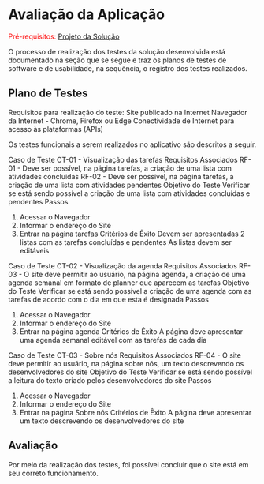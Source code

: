 # Avaliação da Aplicação

<span style="color:red">Pré-requisitos: <a href="6-Implementação.md"> Projeto da Solução</a></span>


O processo de realização dos testes da solução desenvolvida está documentado na seção que se segue e traz os planos de testes de software e de usabilidade, na sequência, o registro dos testes realizados.

## Plano de Testes

Requisitos para realização do teste:
Site publicado na Internet
Navegador da Internet - Chrome, Firefox ou Edge
Conectividade de Internet para acesso às plataformas (APIs)

Os testes funcionais a serem realizados no aplicativo são descritos a seguir.

Caso de Teste
CT-01 - Visualização das tarefas
Requisitos Associados
RF-01 - Deve ser possível, na página tarefas, a criação de uma lista com atividades concluídas
RF-02 - Deve ser possível, na página tarefas, a criação de uma lista com atividades pendentes
Objetivo do Teste
Verificar se está sendo possível a criação de uma lista com atividades concluídas e pendentes
Passos
1) Acessar o Navegador
2) Informar o endereço do Site
3) Entrar na página tarefas
Critérios de Êxito
Devem ser apresentadas 2 listas com as tarefas concluídas e pendentes
As listas devem ser editáveis


Caso de Teste
CT-02 - Visualização da agenda
Requisitos Associados
RF-03 - O site deve permitir ao usuário, na página agenda, a criação de uma agenda semanal em formato de planner que aparecem as tarefas
Objetivo do Teste
Verificar se está sendo possível a criação de uma agenda com as tarefas de acordo com o dia em que esta é designada
Passos
1) Acessar o Navegador
2) Informar o endereço do Site
3) Entrar na página agenda
Critérios de Êxito
A página deve apresentar uma agenda semanal editável com as tarefas de cada dia

Caso de Teste
CT-03 - Sobre nós
Requisitos Associados
RF-04 - O site deve permitir ao usuário, na página sobre nós, um texto descrevendo os desenvolvedores do site
Objetivo do Teste
Verificar se está sendo possível a leitura do texto criado pelos desenvolvedores do site
Passos
1) Acessar o Navegador
2) Informar o endereço do Site
3) Entrar na página Sobre nós
Critérios de Êxito
A página deve apresentar um texto descrevendo os desenvolvedores do site


## Avaliação

Por meio da realização dos testes, foi possível concluir que o site está em seu correto funcionamento. 

